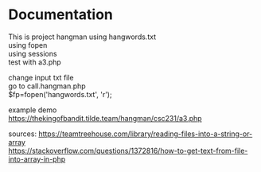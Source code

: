 Documentation
====================

This is project hangman using hangwords.txt</br>
using fopen</br>
using sessions</br>
test with a3.php</br>

change input txt file</br>
go to call.hangman.php</br>
$fp=fopen('hangwords.txt', 'r');</br>

example demo</br>
https://thekingofbandit.tilde.team/hangman/csc231/a3.php</br>

sources:
https://teamtreehouse.com/library/reading-files-into-a-string-or-array</br>
https://stackoverflow.com/questions/1372816/how-to-get-text-from-file-into-array-in-php</br>
